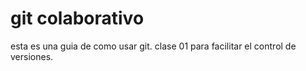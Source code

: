 # git colaborativo


esta es una guia de como usar git.  clase 01
para facilitar el control de versiones.